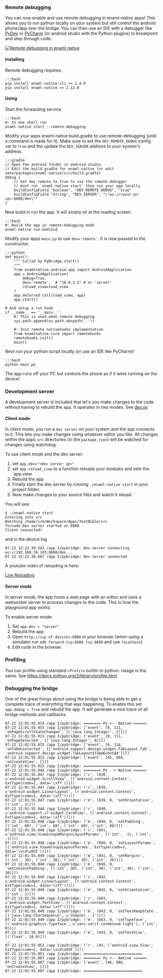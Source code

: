 
### Remote debugging

You can now enable and use remote debugging in enaml-native apps!  This allows you to run python locally on your system but still control the android phone/app over the bridge.  You can then use an IDE with a debugger like [PyDev](http://www.pydev.org/) or [PyCharm](https://www.jetbrains.com/pycharm/) (or android studio with the Python plugins) to breakpoint and step through code.

[![Remote debugging in enaml native](https://img.youtube.com/vi/XpCKBH5sGcM/0.jpg)](https://youtu.be/XpCKBH5sGcM)

#### Installing

Remote debugging requires. 

    :::bash
    pip install enaml-native-cli >= 1.4.0
    pip install enaml-native >= 2.12.0

#### Using

Start the forwarding service

    :::bash
    #: In one shell run
    enaml-native start --remote-debugging


Modify your apps enaml-native build.gradle to use remote-debugging (until a command is made for it). Make sure to set the `DEV_REMOTE_DEBUG` config var to `true` and the
update the `DEV_SERVER` address to your system's address.

    :::gradle
    // Open the android folder in android-studio 
    // Edit the build.gradle for enaml-native (or edit venv/packages/enaml-native/src/build.gradle)
    debug {
        // Set dev remote to true to use the remote debugger
        // must run `enaml-native start` then run your app locally
        buildConfigField "boolean", "DEV_REMOTE_DEBUG", "true"
        buildConfigField "String", "DEV_SERVER", "\"ws://<your-pc-ip>:8888/dev\""
    }


Now build in run the app. It will simply sit at the loading screen.

    :::bash
    #: Build the app in remote-debugging mode 
    enaml-native run-android

Modify your apps `main.py` to use `dev='remote'`. It is now passed to the constructor.

    :::python
    def main():
        """ Called by PyBridge.start()
        """
        from enamlnative.android.app import AndroidApplication
        app = AndroidApplication(
            debug=True,
            dev='remote',  # "10.0.2.2" # or 'server'
            reload_view=load_view
        )
        app.deferred_call(load_view, app)
        app.start()

    # And setup a run hook
    if __name__ == '__main__':
        #: This is used when remote debugging
        sys.path.append(os.path.abspath('.'))

        #: Init remote nativehooks implementation
        from enamlnative.core import remotehooks
        remotehooks.init()
        main()



Next run your python script locally (or use an IDE like PyCharm)!

    :::bash
    python main.py


The app runs off your PC but controls the phone as if it were running on the device!


### Development server

A development server is included that let's you make changes to the code without having to rebuild the app. It operates in two modes. See [dev.py](https://github.com/codelv/enaml-native/blob/master/src/enamlnative/core/dev.py)

#### Client mode
In client mode, you run a `dev server` on your system and the app connects to it.  This lets you make changes using whatever editor you like. All changes within the apps `src` directories (in the `package.json`) will be watched for changes using watchdog. 

To use client mode and the dev server:

1. set `app.dev="<dev server ip>"`
2. set `app.reload_view` to a function reloads your modules and sets the `app.view
3. Rebuild the app
4. Finally start the dev server by running  `./enaml-native start` in your project folder.
5. Now make changes to your source files and watch it reload.

You will see:

    
    $ ./enaml-native start
    Entering into src
    Watching /home/jrm/Workspace/Apps/TestBible/src
    Tornado Dev server started on 8888
    Client connected!



and in the device log


    07-22 12:22:39.542 /app I/pybridge: Dev server connecting ws://192.168.34.103:8888/dev...
    07-22 12:22:39.687 /app I/pybridge: Dev server connected

A youtube video of reloading is here:

[Live Reloading](https://youtu.be/CbxVc_vNiNk)

#### Server mode

In server mode, the app hosts a web page with an editor and uses a websocket server to process changes to the code. This is how the playground app works. 

To enable server mode:

1. Set `app.dev = "server"`
2. Rebuild the app
3. Open `http://<ip of device>:8888` in your browser (when using a simulator run `adb forward tcp:8888 tcp:8888` and use `localhost`) 
4. Edit code in the browser.
    
### Profiling

You can profile using standard `cProfile` builtin to python. Usage is the same. See https://docs.python.org/2/library/profile.html

### Debugging the bridge 

One of the great things about using the bridge is being able to get a complete trace of everything that was happening.  To enable this set `app.debug = True` and rebuild the app. It will generate a nice trace of all bridge methods and callbacks. 



    07-22 12:01:55.014 /app I/pybridge: ======== Py <-- Native ======
    07-22 12:01:55.015 /app I/pybridge: ['event', [0, 111, 'onPageScrollStateChanged', [['java.lang.Integer', 2]]]]
    07-22 12:01:55.015 /app I/pybridge: ['event', [0, 111, 'onPageSelected', [['java.lang.Integer', 0]]]]
    07-22 12:01:55.015 /app I/pybridge: ['event', [0, 114, 'onTabUnselected', [['android.support.design.widget.TabLayout.Tab', 'android.support.design.widget.TabLayout$Tab@6c6e5d4']]]]
    07-22 12:01:55.015 /app I/pybridge: ['event', [45, 804, 'onCreateView', []]]
    07-22 12:01:55.015 /app I/pybridge: ===========================
    07-22 12:01:55.046 /app I/pybridge: ======== Py --> Native ======
    07-22 12:01:55.047 /app I/pybridge: ('c', (838, u'android.widget.ScrollView', [('android.content.Context', ExtType(code=1, data='\xff'))]))
    07-22 12:01:55.047 /app I/pybridge: ('c', (839, u'android.widget.LinearLayout', [('android.content.Context', ExtType(code=1, data='\xff'))]))
    07-22 12:01:55.047 /app I/pybridge: ('m', (839, 0, 'setOrientation', [('int', 1)]))
    07-22 12:01:55.048 /app I/pybridge: ('c', (840, u'android.support.v7.widget.CardView', [('android.content.Context', ExtType(code=1, data='\xff'))]))
    07-22 12:01:55.048 /app I/pybridge: ('m', (840, 0, 'setPadding', [('int', 60), ('int', 60), ('int', 60), ('int', 60)]))
    07-22 12:01:55.048 /app I/pybridge: ('c', (841, u'android.view.ViewGroup$MarginLayoutParams', [('int', -1), ('int', -1)]))
    07-22 12:01:55.048 /app I/pybridge: ('m', (840, 0, 'setLayoutParams', [('android.view.ViewGroup$LayoutParams', ExtType(code=1, data='\xcd\x03I'))]))
    07-22 12:01:55.049 /app I/pybridge: ('m', (841, 0, 'setMargins', [('int', 30), ('int', 30), ('int', 30), ('int', 30)]))
    07-22 12:01:55.049 /app I/pybridge: ('m', (840, 0, 'setContentPadding', [('int', 30), ('int', 30), ('int', 30), ('int', 30)]))
    07-22 12:01:55.049 /app I/pybridge: ('c', (842, u'android.widget.LinearLayout', [('android.content.Context', ExtType(code=1, data='\xff'))]))
    07-22 12:01:55.049 /app I/pybridge: ('m', (842, 0, 'setOrientation', [('int', 1)]))
    07-22 12:01:55.049 /app I/pybridge: ('c', (843, u'android.widget.TextView', [('android.content.Context', ExtType(code=1, data='\xff'))]))
    07-22 12:01:55.049 /app I/pybridge: ('m', (843, 0, 'setTextKeepState', [('java.lang.CharSequence', u'Chapter - 1')]))
    07-22 12:01:55.049 /app I/pybridge: ('m', (843, 0, 'setTypeface', [('android.graphics.Typeface', u'sans-serif-condensed-light'), ('int', 0)]))
    07-22 12:01:55.049 /app I/pybridge: ('m', (843, 0, 'setTextSize', [('float', 18.0)]))
    ...
    07-22 12:01:55.051 /app I/pybridge: ('r', (45, ('android.view.View', ExtType(code=1, data='\xcd\x03F'))))
    07-22 12:01:55.051 /app I/pybridge: ===========================
    07-22 12:01:55.087 /app I/pybridge: ======== Py <-- Native ======
    07-22 12:01:55.087 /app I/pybridge: ['event', [46, 805, 'onCreateView', []]]
    07-22 12:01:55.087 /app I/pybridge: ===========================

